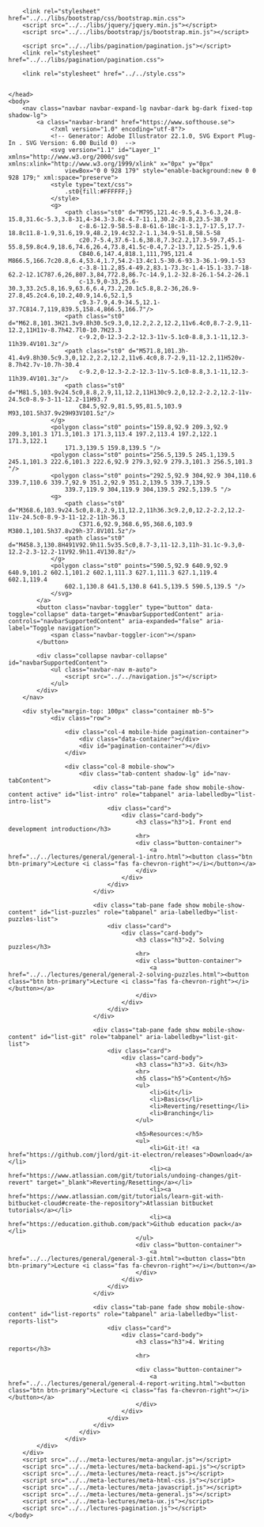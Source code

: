 <!doctype html>
<html>
	<head>
		<title>General Lectures</title>
		<meta charset="utf-8">
		<meta name="robots" content="noindex, nofollow">
		<meta name="viewport" content="width=device-width, initial-scale=1.0, maximum-scale=1.0, user-scalable=no">
		<script src="https://kit.fontawesome.com/c76ec7eeb0.js" crossorigin="anonymous"></script>
		
		<link rel="stylesheet" href="../../libs/bootstrap/css/bootstrap.min.css">
		<script src="../../libs/jquery/jquery.min.js"></script>
		<script src="../../libs/bootstrap/js/bootstrap.min.js"></script>

		<script src="../../libs/pagination/pagination.js"></script>
		<link rel="stylesheet" href="../../libs/pagination/pagination.css">

		<link rel="stylesheet" href="../../style.css">

    
	</head>
	<body>
		<nav class="navbar navbar-expand-lg navbar-dark bg-dark fixed-top shadow-lg">
			<a class="navbar-brand" href="https://www.softhouse.se">
				<?xml version="1.0" encoding="utf-8"?>
				<!-- Generator: Adobe Illustrator 22.1.0, SVG Export Plug-In . SVG Version: 6.00 Build 0)  -->
				<svg version="1.1" id="Layer_1" xmlns="http://www.w3.org/2000/svg" xmlns:xlink="http://www.w3.org/1999/xlink" x="0px" y="0px"
					viewBox="0 0 928 179" style="enable-background:new 0 0 928 179;" xml:space="preserve">
				<style type="text/css">
					.st0{fill:#FFFFFF;}
				</style>
				<g>
					<path class="st0" d="M795,121.4c-9.5,4.3-6.3,24.8-15.8,31.6c-5.3,3.8-31,4-34.3-3.8c-4.7-11.1,30.2-28.8,23.5-38.9
						c-8.6-12.9-58.5-8.8-61.6-18c-1-3.1,7-17.5,17.7-18.8c11.8-1.9,31.6,19.9,48.2,19.4c32.2-1.1,34.9-51.8,58.5-58
						c20.7-5.4,37.6-1.6,38.8,7.3c2.2,17.3-59.7,45.1-55.8,59.8c4.9,18.6,74.6,26.4,73.8,41.5c-0.4,7.2-13.7,12.5-25.1,9.6
						C840.6,147.4,818.1,111,795,121.4 M866.5,166.7c20.8,6.4,53.4,1.7,54.2-13.4c1.5-30.6-93.3-36.1-99.1-53
						c-3.8-11.2,85.4-49.2,83.1-73.3c-1.4-15.1-33.7-18-62.2-12.1C787.6,26,807.3,84,772.8,86.7c-14.9,1.2-32.8-26.1-54.2-26.1
						c-13.9,0-33,25.6-30.3,33.2c5.8,16.9,63.6,6.4,73.2,20.1c5.8,8.2-36,26.9-27.8,45.2c4.6,10.2,40.9,14.6,52.1,5
						c9.3-7.9,4.9-34.5,12.1-37.7C814.7,119,839.5,158.4,866.5,166.7"/>
					<path class="st0" d="M62.8,101.3H21.3v9.8h30.5c9.3,0,12.2,2.2,12.2,11v6.4c0,8.7-2.9,11-12.2,11H11v-8.7h42.7l0-10.7H23.3
						c-9.2,0-12.3-2.2-12.3-11v-5.1c0-8.8,3.1-11,12.3-11h39.4V101.3z"/>
					<path class="st0" d="M571.8,101.3h-41.4v9.8h30.5c9.3,0,12.2,2.2,12.2,11v6.4c0,8.7-2.9,11-12.2,11H520v-8.7h42.7v-10.7h-30.4
						c-9.2,0-12.3-2.2-12.3-11v-5.1c0-8.8,3.1-11,12.3-11h39.4V101.3z"/>
					<path class="st0" d="M81.5,103.9v24.5c0,8.8,2.9,11,12.2,11H130c9.2,0,12.2-2.2,12.2-11v-24.5c0-8.9-3-11-12.2-11H93.7
						C84.5,92.9,81.5,95,81.5,103.9 M93,101.5h37.9v29H93V101.5z"/>
				</g>
				<polygon class="st0" points="159.8,92.9 209.3,92.9 209.3,101.3 171.3,101.3 171.3,113.4 197.2,113.4 197.2,122.1 171.3,122.1
					171.3,139.5 159.8,139.5 "/>
				<polygon class="st0" points="256.5,139.5 245.1,139.5 245.1,101.3 222.6,101.3 222.6,92.9 279.3,92.9 279.3,101.3 256.5,101.3 "/>
				<polygon class="st0" points="292.5,92.9 304,92.9 304,110.6 339.7,110.6 339.7,92.9 351.2,92.9 351.2,139.5 339.7,139.5
					339.7,119.9 304,119.9 304,139.5 292.5,139.5 "/>
				<g>
					<path class="st0" d="M368.6,103.9v24.5c0,8.8,2.9,11,12.2,11h36.3c9.2,0,12.2-2.2,12.2-11v-24.5c0-8.9-3-11-12.2-11h-36.3
						C371.6,92.9,368.6,95,368.6,103.9 M380.1,101.5h37.8v29h-37.8V101.5z"/>
					<path class="st0" d="M458.3,130.8H491V92.9h11.5v35.5c0,8.7-3,11-12.3,11h-31.1c-9.3,0-12.2-2.3-12.2-11V92.9h11.4V130.8z"/>
				</g>
				<polygon class="st0" points="590.5,92.9 640.9,92.9 640.9,101.2 602.1,101.2 602.1,111.3 627.1,111.3 627.1,119.4 602.1,119.4
					602.1,130.8 641.5,130.8 641.5,139.5 590.5,139.5 "/>
				</svg>
			</a>
			<button class="navbar-toggler" type="button" data-toggle="collapse" data-target="#navbarSupportedContent" aria-controls="navbarSupportedContent" aria-expanded="false" aria-label="Toggle navigation">
				<span class="navbar-toggler-icon"></span>
			</button>

			<div class="collapse navbar-collapse" id="navbarSupportedContent">
				<ul class="navbar-nav m-auto">
					<script src="../../navigation.js"></script>
				</ul>
			</div>
		</nav>

		<div style="margin-top: 100px" class="container mb-5">
				<div class="row">
	
					<div class="col-4 mobile-hide pagination-container">
						<div class="data-container"></div>
						<div id="pagination-container"></div>
					</div>
	
					<div class="col-8 mobile-show">
						<div class="tab-content shadow-lg" id="nav-tabContent">
							<div class="tab-pane fade show mobile-show-content active" id="list-intro" role="tabpanel" aria-labelledby="list-intro-list">
								<div class="card">
									<div class="card-body">
										<h3 class="h3">1. Front end development introduction</h3>
										<hr>
										<div class="button-container">
											<a href="../../lectures/general/general-1-intro.html"><button class="btn btn-primary">Lecture <i class="fas fa-chevron-right"></i></button></a>
										</div>
									</div>
								</div>
							</div>	

							<div class="tab-pane fade show mobile-show-content" id="list-puzzles" role="tabpanel" aria-labelledby="list-puzzles-list">
								<div class="card">
									<div class="card-body">
										<h3 class="h3">2. Solving puzzles</h3>
										<hr>										
										<div class="button-container">
											<a href="../../lectures/general/general-2-solving-puzzles.html"><button class="btn btn-primary">Lecture <i class="fas fa-chevron-right"></i></button></a>
										</div>
									</div>
								</div>
							</div>
					
							<div class="tab-pane fade show mobile-show-content" id="list-git" role="tabpanel" aria-labelledby="list-git-list">
								<div class="card">
									<div class="card-body">
										<h3 class="h3">3. Git</h3>
										<hr>
										<h5 class="h5">Content</h5>
										<ul>
											<li>Git</li>
											<li>Basics</li>
											<li>Reverting/resetting</li>
											<li>Branching</li>
										</ul>

										<h5>Resources:</h5>
										<ul>
											<li>Git-it! <a href="https://github.com/jlord/git-it-electron/releases">Download</a></li>
											<li><a href="https://www.atlassian.com/git/tutorials/undoing-changes/git-revert" target="_blank">Reverting/Resetting</a></li>
											<li><a href="https://www.atlassian.com/git/tutorials/learn-git-with-bitbucket-cloud#create-the-repository">Atlassian bitbucket tutorials</a></li>
											<li><a href="https://education.github.com/pack">Github education pack</a></li>
										</ul>
										<div class="button-container">
											<a href="../../lectures/general/general-3-git.html"><button class="btn btn-primary">Lecture <i class="fas fa-chevron-right"></i></button></a>
										</div>
									</div>
								</div>
							</div>
						
							<div class="tab-pane fade show mobile-show-content" id="list-reports" role="tabpanel" aria-labelledby="list-reports-list">
								<div class="card">
									<div class="card-body">
										<h3 class="h3">4. Writing reports</h3>
										<hr>
										
										<div class="button-container">
											<a href="../../lectures/general/general-4-report-writing.html"><button class="btn btn-primary">Lecture <i class="fas fa-chevron-right"></i></button></a>
										</div>
									</div>
								</div>
							</div>
						</div>
					</div>
			</div>
		</div>
		<script src="../../meta-lectures/meta-angular.js"></script>
		<script src="../../meta-lectures/meta-backend-api.js"></script>
		<script src="../../meta-lectures/meta-react.js"></script>
		<script src="../../meta-lectures/meta-html-css.js"></script>
		<script src="../../meta-lectures/meta-javascript.js"></script>
		<script src="../../meta-lectures/meta-general.js"></script>
		<script src="../../meta-lectures/meta-ux.js"></script>
		<script src="../../lectures-pagination.js"></script>
	</body>
</html>